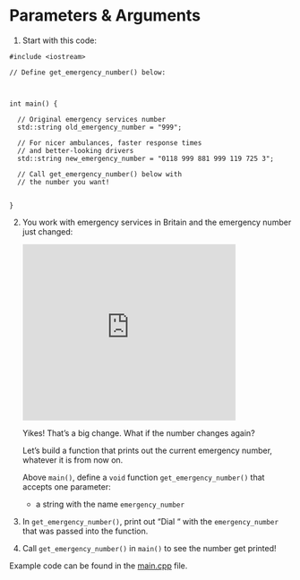 # Parameters & Arguments

1. Start with this code:

```
#include <iostream>

// Define get_emergency_number() below:



int main() {
  
  // Original emergency services number 
  std::string old_emergency_number = "999";
  
  // For nicer ambulances, faster response times
  // and better-looking drivers
  std::string new_emergency_number = "0118 999 881 999 119 725 3";
  
  // Call get_emergency_number() below with
  // the number you want!
  
  
}
```

2. You work with emergency services in Britain and the emergency number just changed:

	<iframe width="380" height="315" src="https://www.youtube.com/embed/HWc3WY3fuZU" frameborder="0" allow="accelerometer; autoplay; encrypted-media; gyroscope; picture-in-picture" allowfullscreen></iframe>

	Yikes! That’s a big change. What if the number changes again?

	Let’s build a function that prints out the current emergency number, whatever it is from now on.

	Above ```main()```, define a ```void``` function ```get_emergency_number()``` that accepts one parameter:

	- a string with the name ```emergency_number```

3. In ```get_emergency_number()```, print out “Dial “ with the ```emergency_number``` that was passed into the function.

4. Call ```get_emergency_number()``` in ```main()``` to see the number get printed!

Example code can be found in the [main.cpp](https://github.com/keldavis/c-plus-plus-practice/blob/master/foundations/8.%20Functions/Parameters%20and%20Arguments/main.cpp) file.